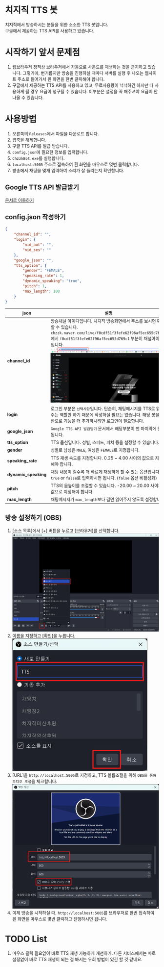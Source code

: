 # 치지직 TTS 봇

치지직에서 방송하시는 분들을 위한 소소한 TTS 봇입니다.<br>
구글에서 제공하는 TTS API를 사용하고 있습니다.

# 시작하기 앞서 문제점

1. 웹브라우저 정책상 브라우저에서 자동으로 사운드를 재생하는 것을 금지하고 있습니다. 그렇기에, 번거롭지만 방송을 진행하실 때마다 서버를 실행 후 나오는 웹사이트 주소로 들어가서 흰 화면을 한번 클릭해야 합니다.
2. 구글에서 제공하는 TTS API를 사용하고 있고, 무료사용량이 넉넉하긴 하지만 다 사용하게 될 경우 요금이 청구될 수 있습니다. 이부분은 설정을 꼭 해주셔야 요금이 안나올 수 있습니다.

# 사용방법

1. 오른쪽의 `Releases`에서 파일을 다운로드 합니다.
2. 압축을 해제합니다.
3. 구글 TTS API를 발급 받습니다.
4. `config.json`에 필요한 정보를 입력합니다.
5. `ChzzkBot.exe`를 실행합니다.
6. `localhost:5005` 주소로 접속하여 흰 화면을 마우스로 몇번 클릭합니다.
7. 방송에서 채팅을 몇개 입력하여 소리가 잘 들리는지 확인합니다.

## Google TTS API 발급받기

[문서로 이동하기](GoogleAPI.md)

## config.json 작성하기

```json
{
    "channel_id": "",
    "login": {
        "nid_aut": "",
        "nid_ses": ""
    },
    "google_json": "",
    "tts_option": {
        "gender": "FEMALE",
        "speaking_rate": 1,
        "dynamic_speaking": "true",
        "pitch": 1,
        "max_length": 100
    }
}
```

| json                 | 설명                                                                                                                                                                            |
|----------------------|-------------------------------------------------------------------------------------------------------------------------------------------------------------------------------|
| **channel_id**       | 방송채널 아이디입니다. 치지직 방송화면에서 주소를 보시면 확인할 수 있습니다. `chzzk.naver.com/live/f0cdf51f3fefe62f96af5ec655d769c1`에서 `f0cdf51f3fefe62f96af5ec655d769c1` 부분이 채널아이디입니다.<br>![](./readme/21.png) |
| **login**            | 로그인 부분은 `선택사항`입니다. 단순히, 채팅메시지를 TTS로 읽어주는 역할만 하기 때문에 작성하실 필요는 없습니다. 해당 봇을 기반으로 기능을 더 추가하시려면 로그인이 필요합니다.                                                                        |
| **google_json**      | `Google TTS API 발급받기` 문서에서 해당부분이 맨 마지막에 언급됩니다.                                                                                                                                |
| **tts_option**       | TTS 옵션입니다. 성별, 스피드, 피치 등을 설정할 수 있습니다.                                                                                                                                         |
| **gender**           | 성별로 남성은 `MALE`, 여성은 `FEMALE`로 지정합니다.                                                                                                                                          |
| **speaking_rate**    | TTS 재생 속도를 지정합니다. 0.25 ~ 4.00 사이의 값으로 지정해야 합니다.                                                                                                                               |
| **dynamic_speaking** | 채팅 내용이 길수록 더 빠르게 재생하게 할 수 있는 옵션입니다. `true` or `false`로 입력하시면 됩니다. (`false` 옵션 비활성화)                                                                                           |
| **pitch** | TTS의 음높이를 조절할 수 있습니다. -20.00 ~ 20.00 사이의 값으로 지정해야 합니다.                                                                                                                        |
| **max_length** | 채팅메시지가 `max_length`보다 길면 읽어주지 않도록 설정합니다.                                                                                                              |

## 방송 설정하기 (OBS)

1. [소스 목록]에서 [+] 버튼을 누르고 [브라우저]를 선택합니다.
![](./readme/obs1.png)
2. 이름을 지정하고 [확인]을 누릅니다.<br>
![](./readme/obs2.png)
3. [URL]을 `http://localhost:5005`로 지정하고, TTS 볼륨조절을 위해 `OBS를 통해 오디오 조절`을 체크합니다.
![](./readme/obs3.png)
4. 이제 방송을 시작하실 때, `http://localhost:5005`를 브라우저로 한번 접속하여 흰 화면을 마우스로 몇번 클릭하고 진행하시면 됩니다.

# TODO List

1. 마우스 클릭 필요없이 바로 TTS 재생 가능하게 개선하기. 다른 서비스에서는 따로 설정없이 바로 TTS 재생이 되는 걸 봐서는 우회 방법이 있긴 할 것 같네요.